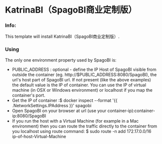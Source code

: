 # KatrinaBI（SpagoBI商业定制版）


### Info:

 This template will install KatrinaBI（SpagoBI商业定制版）.
 
### Using

The only one environment property used by SpagoBI is:

* PUBLIC_ADDRESS : optional - define the IP Host of SpagoBI visible from outside the container (eg. http://$PUBLIC_ADDRESS:8080/SpagoBI), the url's host part of SpagoBI url. If not present (like the above examples) the default value is the IP of container. You can use the IP of virtual machine (in OSX or Windows environment) or localhost if you map the container's port.
* Get the IP of container :$ docker inspect --format '{{ .NetworkSettings.IPAddress }}' spagobi
* Open SpagoBI on your browser at url (use your container-ip):container-ip:8080/SpagoBI
* If you run the host with a Virtual Machine (for example in a Mac environment) then you can route the traffic directly to the container from you localhost using route command:
$ sudo route -n add 172.17.0.0/16 ip-of-host-Virtual-Machine





